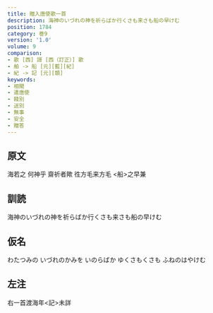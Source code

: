 ```yaml
---
title: 贈入唐使歌一首
description: 海神のいづれの神を祈らばか行くさも来さも船の早けむ
position: 1784
category: 巻9
version: '1.0'
volume: 9
comparison:
- 歌 [西] 謌 [西（訂正）] 歌
- 舶 -> 船 [元][藍][紀]
- 紀 -> 記 [元][類]
keywords:
- 相聞
- 遣唐使
- 餞別
- 送別
- 無事
- 安全
- 贈答
---
```


## 原文

海若之 何神乎 齋祈者歟 徃方毛来方毛 <船>之早兼

## 訓読

海神のいづれの神を祈らばか行くさも来さも船の早けむ

## 仮名

わたつみの いづれのかみを いのらばか ゆくさもくさも ふねのはやけむ

## 左注

右一首渡海年<記>未詳
